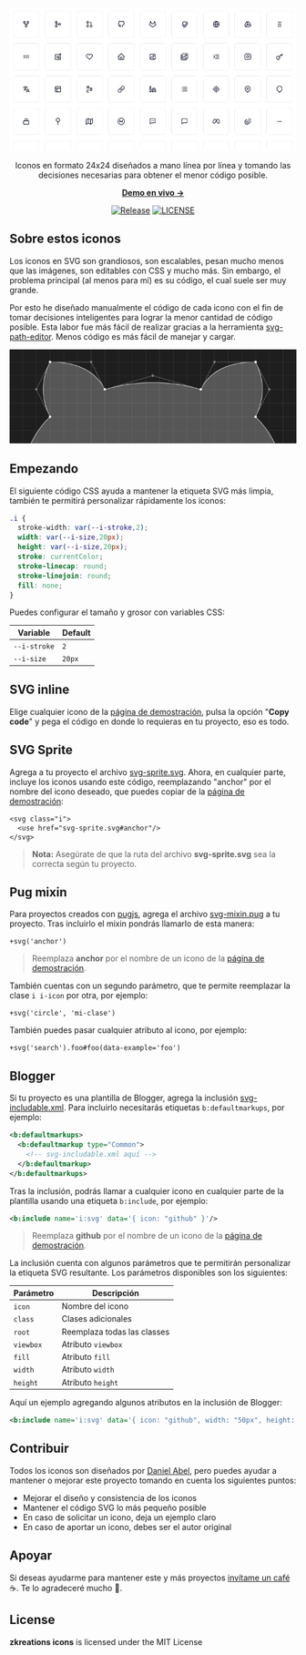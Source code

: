 ![cover](https://raw.githubusercontent.com/zkreations/icons/main/.github/cover.png)

<p align="center">Iconos en formato 24x24 diseñados a mano línea por línea y tomando las decisiones necesarias para obtener el menor código posible.<p>

<p align="center">
  <a href="https://icons.zkreations.com/"><strong> Demo en vivo &rarr;</strong></a>
</p>

<p align="center">
  <a href="https://github.com/zkreations/icons/releases"><img src="https://img.shields.io/npm/v/@zkreations/icons" alt="Release"></a>
  <a href="https://github.com/zkreations/icons/blob/main/LICENSE"><img src="https://img.shields.io/npm/l/@zkreations/icons" alt="LICENSE"></a>
</p>


## Sobre estos iconos

Los iconos en SVG son grandiosos, son escalables, pesan mucho menos que las imágenes, son editables con CSS y mucho más. Sin embargo, el problema principal (al menos para mí) es su código, el cual suele ser muy grande.

Por esto he diseñado manualmente el código de cada icono con el fin de tomar decisiones inteligentes para lograr la menor cantidad de código posible. Esta labor fue más fácil de realizar gracias a la herramienta [svg-path-editor](https://yqnn.github.io/svg-path-editor/). Menos código es más fácil de manejar y cargar.

![github-path](https://raw.githubusercontent.com/zkreations/icons/main/.github/github-path.png)


## Empezando

El siguiente código CSS ayuda a mantener la etiqueta SVG más limpia, también te permitirá personalizar rápidamente los iconos:

```css
.i {
  stroke-width: var(--i-stroke,2);
  width: var(--i-size,20px);
  height: var(--i-size,20px);
  stroke: currentColor;
  stroke-linecap: round;
  stroke-linejoin: round;
  fill: none;
}
```

Puedes configurar el tamaño y grosor con variables CSS:

| Variable         | Default  
| ---------------- | -------- 
| `--i-stroke`     | `2`      
| `--i-size`       | `20px`   


## SVG inline

Elige cualquier icono de la [página de demostración](https://icons.zkreations.com/), pulsa la opción "**Copy code**" y pega el código en donde lo requieras en tu proyecto, eso es todo. 

## SVG Sprite

Agrega a tu proyecto el archivo [svg-sprite.svg](https://github.com/zkreations/icons/blob/main/variants/svg-sprite.svg). Ahora, en cualquier parte, incluye los iconos usando este código, reemplazando "anchor" por el nombre del icono deseado, que puedes copiar de la [página de demostración](https://icons.zkreations.com/):

```
<svg class="i">
  <use href="svg-sprite.svg#anchor"/>
</svg>
```

> **Nota:** Asegúrate de que la ruta del archivo **svg-sprite.svg** sea la correcta según tu proyecto.

## Pug mixin

Para proyectos creados con [pugjs](https://github.com/pugjs/pug), agrega el archivo [svg-mixin.pug](https://github.com/zkreations/icons/blob/main/variants/svg-mixin.pug) a tu proyecto. Tras incluirlo el mixin pondrás llamarlo de esta manera:

```pug
+svg('anchor')
```
> Reemplaza **anchor** por el nombre de un icono de la [página de demostración](https://icons.zkreations.com/).

También cuentas con un segundo parámetro, que te permite reemplazar la clase `i i-icon` por otra, por ejemplo:

```pug
+svg('circle', 'mi-clase')
```

También puedes pasar cualquier atributo al icono, por ejemplo:

```pug
+svg('search').foo#foo(data-example='foo')
```

## Blogger

Si tu proyecto es una plantilla de Blogger, agrega la inclusión [svg-includable.xml](https://github.com/zkreations/icons/blob/main/variants/svg-includable.xml). Para incluirlo necesitarás etiquetas `b:defaultmarkups`, por ejemplo:

```xml
<b:defaultmarkups>
  <b:defaultmarkup type="Common">
    <!-- svg-includable.xml aquí -->
  </b:defaultmarkup>
</b:defaultmarkups>
```

Tras la inclusión, podrás llamar a cualquier icono en cualquier parte de la plantilla usando una etiqueta `b:include`, por ejemplo:

```xml
<b:include name='i:svg' data='{ icon: "github" }'/>
```

> Reemplaza **github** por el nombre de un icono de la [página de demostración](https://icons.zkreations.com/).

La inclusión cuenta con algunos parámetros que te permitirán personalizar la etiqueta SVG resultante. Los parámetros disponibles son los siguientes:

| Parámetro      | Descripción 
| -------------- | ------------
| `icon`         | Nombre del icono
| `class`        | Clases adicionales
| `root`         | Reemplaza todas las classes
| `viewbox`      | Atributo `viewbox`
| `fill`         | Atributo `fill`
| `width`        | Atributo `width`
| `height`       | Atributo `height`

Aquí un ejemplo agregando algunos atributos en la inclusión de Blogger:

```xml
<b:include name='i:svg' data='{ icon: "github", width: "50px", height: "50px" }'/>
```

## Contribuir

Todos los iconos son diseñados por [Daniel Abel](https://twitter.com/danieI_abel), pero puedes ayudar a mantener o mejorar este proyecto tomando en cuenta los siguientes puntos:

- Mejorar el diseño y consistencia de los iconos
- Mantener el código SVG lo más pequeño posible
- En caso de solicitar un icono, deja un ejemplo claro
- En caso de aportar un icono, debes ser el autor original

## Apoyar

Si deseas ayudarme para mantener este y más proyectos [invítame un café](https://ko-fi.com/zkreations) ☕. Te lo agradeceré mucho 👏.

## License

**zkreations icons** is licensed under the MIT License